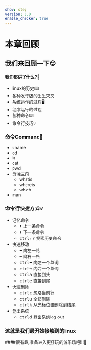 ```yaml
---
show: step
version: 1.0
enable_checker: true
---
```


# 本章回顾

## 我们来回顾一下😌

#### 我们都讲了什么?🤔

- linux的历史⌨️
- 各种发行版的生生灭灭
- 系统运作的过程🖥
- 程序运行的过程
- 各种命令⌨️
- 命令行技巧💡

### 命令Command🧐

- uname
- cd
- ls
- cat
- pwd
- 灵魂三问
    - whatis
    - whereis
    - which
- man


###  命令行快捷方式💡
  
- 记忆命令
    - <kbd>⬆️</kbd>  上一条命令
    - <kbd>⬇️️</kbd>  下一条命令
    - <kbd>ctrl</kbd>+<kbd>r</kbd>  搜索历史命令
-  快速移动
    - <kbd>⬅️</kbd>  向左一格
    - <kbd>➡️️</kbd>  向右一格
    - <kbd>ctrl</kbd><kbd>⬅️</kbd>  向左一个单词    
    - <kbd>ctrl</kbd><kbd>➡</kbd>  向右一个单词
    - <kbd>ctrl</kbd><kbd>a</kbd>  直接到头
    - <kbd>ctrl</kbd><kbd>e</kbd>  直接到尾
-  快速删除
    - <kbd>ctrl</kbd><kbd>c</kbd>  忽略当前行
    - <kbd>ctrl</kbd><kbd>u</kbd>  全部删除
    - <kbd>ctrl</kbd><kbd>k</kbd>  从光标位置删除到结尾
-   登出系统
    - <kbd>ctrl</kbd><kbd>d</kbd>  登出系统log out

### 这就是我们最开始接触到的linux

####很有趣,准备进入更好玩的游乐场吧!!!🎡
    